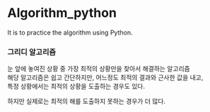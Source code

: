 # Algorithm_python 

It is to practice the algorithm using Python.

### 그리디 알고리즘 ###  
눈 앞에 놓여진 상황 중 가장 최적의 상황만을 찾아서 해결하는 알고리즘  
해당 알고리즘은 쉽고 간단하지만, 어느정도 최적의 결과와 근사한 값을 내고,  
특정 상황에서는 최적의 상황을 도출하는 경우도 있다.

하지만 실제로는 최적의 해를 도출하지 못하는 경우가 더 많다.

